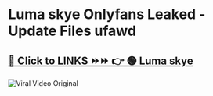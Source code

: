 
 # Luma skye Onlyfans Leaked - Update Files ufawd

## <h2><a href="https://clipsfans.com/Luma_skye&ref=git">🔗 Click to LINKS ⏩⏩ 👉 🟢 Luma skye </a></h2>

<a href="https://clipsfans.com/Luma_skye&ref=git" rel="nofollow" data-target="animated-image.originalLink"><img src="https://i.ibb.co.com/xMMVF88/686577567.gif" alt="Viral Video Original" style="max-width: 100%; display: inline-block;" data-target="animated-image.originalImage"></a>

